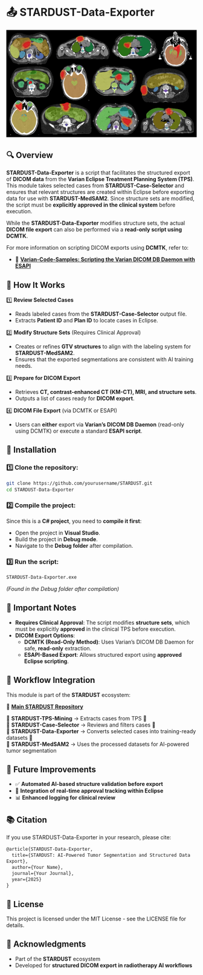 # 📤 STARDUST-Data-Exporter

![STARDUST-Data-Exporter Collage](assets/Visuals.png)

## 🔍 Overview

**STARDUST-Data-Exporter** is a script that facilitates the structured export of **DICOM data** from the **Varian Eclipse Treatment Planning System (TPS)**. This module takes selected cases from **STARDUST-Case-Selector** and ensures that relevant structures are created within Eclipse before exporting data for use with **STARDUST-MedSAM2**. Since structure sets are modified, the script must be **explicitly approved in the clinical system** before execution.

While the **STARDUST-Data-Exporter** modifies structure sets, the actual **DICOM file export** can also be performed via a **read-only script using DCMTK**. 

For more information on scripting DICOM exports using **DCMTK**, refer to:
- 📄 **[Varian-Code-Samples: Scripting the Varian DICOM DB Daemon with ESAPI](https://github.com/VarianAPIs/Varian-Code-Samples/wiki/Scripting-the-Varian-DICOM-DB-Daemon-with-ESAPI)**

## 📂 How It Works

1️⃣ **Review Selected Cases**
   - Reads labeled cases from the **STARDUST-Case-Selector** output file.
   - Extracts **Patient ID** and **Plan ID** to locate cases in Eclipse.

2️⃣ **Modify Structure Sets** (Requires Clinical Approval)
   - Creates or refines **GTV structures** to align with the labeling system for **STARDUST-MedSAM2**.
   - Ensures that the exported segmentations are consistent with AI training needs.

3️⃣ **Prepare for DICOM Export**
   - Retrieves **CT, contrast-enhanced CT (KM-CT), MRI, and structure sets**.
   - Outputs a list of cases ready for **DICOM export**.

4️⃣ **DICOM File Export** (via DCMTK or ESAPI)
   - Users can **either** export via **Varian’s DICOM DB Daemon** (read-only using DCMTK) or execute a standard **ESAPI script**.

## 🚀 Installation

### 1️⃣ Clone the repository:
```bash
git clone https://github.com/yourusername/STARDUST.git
cd STARDUST-Data-Exporter
```

### 2️⃣ Compile the project:
Since this is a **C# project**, you need to **compile it first**:
- Open the project in **Visual Studio**.
- Build the project in **Debug mode**.
- Navigate to the **Debug folder** after compilation.

### 3️⃣ Run the script:
```bash
STARDUST-Data-Exporter.exe
```
*(Found in the Debug folder after compilation)*

## 📖 Important Notes
- **Requires Clinical Approval**: The script modifies **structure sets**, which must be explicitly **approved** in the clinical TPS before execution.
- **DICOM Export Options**:
  - **DCMTK (Read-Only Method)**: Uses Varian’s DICOM DB Daemon for safe, **read-only** extraction.
  - **ESAPI-Based Export**: Allows structured export using **approved Eclipse scripting**.

## 🔄 Workflow Integration

This module is part of the **STARDUST** ecosystem:

🔗 **[Main STARDUST Repository](../README.md)**

🔹 **STARDUST-TPS-Mining** → Extracts cases from TPS 🔄  
🔹 **STARDUST-Case-Selector** → Reviews and filters cases 🔄  
🔹 **STARDUST-Data-Exporter** → Converts selected cases into training-ready datasets 🔄  
🔹 **STARDUST-MedSAM2** → Uses the processed datasets for AI-powered tumor segmentation  

## 🔮 Future Improvements

- ✅ **Automated AI-based structure validation before export**  
- 🔄 **Integration of real-time approval tracking within Eclipse**  
- 📊 **Enhanced logging for clinical review**  

## 📚 Citation

If you use STARDUST-Data-Exporter in your research, please cite:

```
@article{STARDUST-Data-Exporter,
  title={STARDUST: AI-Powered Tumor Segmentation and Structured Data Export},
  author={Your Name},
  journal={Your Journal},
  year={2025}
}
```

## 📝 License

This project is licensed under the MIT License - see the LICENSE file for details.

## 🙏 Acknowledgments

- Part of the **STARDUST** ecosystem  
- Developed for **structured DICOM export in radiotherapy AI workflows**
